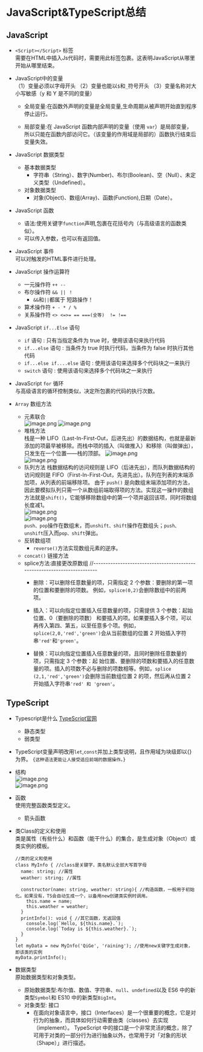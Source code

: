 # JavaScript&TypeScript总结  

## **JavaScript**  

* `<Script></Script>` 标签  
需要在HTML中插入Js代码时，需要用此标签包裹。这表明JavaScript从哪里开始从哪里结束。  

* JavaScript中的变量  
（1）变量必须以字母开头
（2）变量也能以`$`和`_`符号开头
（3）变量名称对大小写敏感（y 和 Y 是不同的变量）  
  * 全局变量:在函数外声明的变量是全局变量,生命周期从被声明开始直到程序停止运行。

  * 局部变量:在 JavaScript 函数内部声明的变量（使用 `var`）是局部变量，所以只能在函数内部访问它。（该变量的作用域是局部的）函数执行结束后变量失效。

* JavaScript 数据类型  
  * 基本数据类型  
    * 字符串（String）、数字(Number)、布尔(Boolean)、空（Null）、未定义类型（Undefined）。
  * 对象数据类型
    * 对象(Object)、数组(Array)、函数(Function),日期（Date）。  

* JavaScript 函数
  * 语法:使用关键字`function`声明,包裹在花括号内（与高级语言的函数类似）。  
  * 可以传入参数，也可以有返回值。  

* JavaScript 事件  
可以对触发的HTML事件进行处理。  

* JavaScript 操作运算符  
  * 一元操作符 `++ --`  
  * 布尔操作符 `&& || ！`  
    * `&&`和`||`都属于 短路操作！  
  * 算术操作符 `+ - * / %`  
  * 关系操作符 `<> <=>= == ===(全等)  != !==`  

* JavaScript `if...Else` 语句  
  * `if` 语句 : 只有当指定条件为 true 时，使用该语句来执行代码
  * `if...else` 语句 : 当条件为 true 时执行代码，当条件为 false 时执行其他代码
  * `if...else if....else` 语句 : 使用该语句来选择多个代码块之一来执行
  * `switch` 语句 : 使用该语句来选择多个代码块之一来执行  

* JavaScript `for` 循环  
与高级语言的循环控制类似，决定所包裹的代码的执行次数。  

* `Array` 数组方法  
  * 元素联合  
  ![image.png](https://s2.loli.net/2022/07/08/IFHYVLkGO7oWP6z.png)
  ![image.png](https://s2.loli.net/2022/07/08/wH4rIvVjU2QdPTe.png)  
  * 堆栈方法  
  栈是一种 LIFO（Last-In-First-Out，后进先出）的数据结构，也就是最新添加的项最早被移除。而栈中项的插入（叫做推入）和移除（叫做弹出），只发生在一个位置——栈的顶部。
  ![image.png](https://s2.loli.net/2022/07/08/NiBr8dvCS6hyHkX.png)  
  ![image.png](https://s2.loli.net/2022/07/08/nkFscroiZhw75GC.png)  
  * 队列方法
栈数据结构的访问规则是 LIFO（后进先出），而队列数据结构的访问规则是 FIFO（First-In-First-Out，先进先出）。队列在列表的末端添加项，从列表的前端移除项。
由于 `push()` 是向数组末端添加项的方法，因此要模拟队列只需一个从数组前端取得项的方法。实现这一操作的数组方法就是`shift()`，它能够移除数组中的第一个项并返回该项，同时将数组长度减1。  
  ![image.png](https://s2.loli.net/2022/07/08/nmakt6CIfROVJgH.png)  
  ![image.png](https://s2.loli.net/2022/07/08/1lbJfXa7YRTug4j.png)  
  `push、pop`操作在数组末，而`unshift、shift`操作在数组头；`push、unshift`压入而`pop、shift`弹出。  
  * 反转数组项 
    * `reverse()`方法实现数组元素的逆序。  
  * `concat()` 链接方法  
  * splice方法:直接更改原数组  //------------------------------------------------------------------------
    * 删除：可以删除任意数量的项，只需指定 2 个参数：要删除的第一项的位置和要删除的项数。 例如，`splice(0,2)`会删除数组中的前两项。

    * 插入：可以向指定位置插入任意数量的项，只需提供 3 个参数：起始位置、0（要删除的项数） 和要插入的项。如果要插入多个项，可以再传入第四、第五，以至任意多个项。例如，`splice(2,0,'red','green')`会从当前数组的位置 2 开始插入字符串`'red'`和`'green'`。

    * 替换：可以向指定位置插入任意数量的项，且同时删除任意数量的项，只需指定 3 个参数：起 始位置、要删除的项数和要插入的任意数量的项。插入的项数不必与删除的项数相等。例如，`splice (2,1,'red','green')`会删除当前数组位置 2 的项，然后再从位置 2 开始插入字符串`'red' 和 'green'`。

## **TypeScript**  

* Typescript是什么  [TypeScript官网](https://ts.xcatliu.com/)
  * 静态类型
  * 弱类型  
* TypeScript变量声明改用`let`,`const`并加上类型说明，且作用域为块级即以{}为界。
`{这种语法更能让人接受适应前端的数据操作。}`  
* 结构  
![image.png](https://s2.loli.net/2022/07/08/uvi4LHSmCBExAh5.png)  
![image.png](https://s2.loli.net/2022/07/08/5OVDvspUt4lAyMG.png)  
* 函数  
使用完整函数类型定义。  
  * 箭头函数  
* 类Class的定义和使用  
类是属性（有些什么）和函数（能干什么）的集合，是生成对象（Object）或类实例的模板。  

  ```  
  //类的定义和使用
  class MyInfo { //class是关键字，类名默认全部大写首字母
    name: string; //属性
    weather: string; //属性
  
    constructor(name: string, weather: string){ //构造函数，一般用于初始化。如果没有，TS会自动生成一个，以备用new创建类实例时调用。
      this.name = name;
      this.weather = weather;
    }
    printInfo(): void { //其它函数，无返回值
      console.log(`Hello, ${this.name}.`);
      console.log(`Today is ${this.weather}.`);
    }
  }
  let myData = new MyInfo('QiGe', 'raining'); //使用new关键字生成对象，即该类的实例
  myData.printInfo();  
  ```  

* 数据类型  
原始数据类型和对象类型。
  * 原始数据类型:布尔值、数值、字符串、`null`、`undefined`以及 ES6 中的新类型`Symbol`和 ES10 中的新类型`BigInt`。
  * 对象类型: 接口  
    * 在面向对象语言中，接口（Interfaces）是一个很重要的概念，它是对行为的抽象，而具体如何行动需要由类（classes）去实现（implement）。
    TypeScript 中的接口是一个非常灵活的概念，除了可用于对类的一部分行为进行抽象以外，也常用于对「对象的形状（Shape）」进行描述。  
